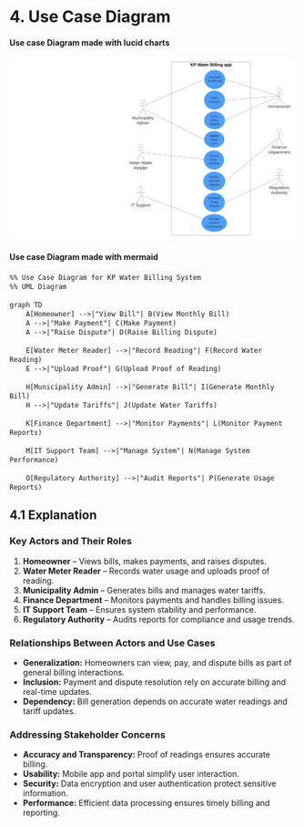 
# **4. Use Case Diagram**

#### Use case Diagram made with lucid charts
![alt text](/images/UseCaseDiagram.png)

#### Use case Diagram made with mermaid
```mermaid
%% Use Case Diagram for KP Water Billing System
%% UML Diagram

graph TD
    A[Homeowner] -->|"View Bill"| B(View Monthly Bill)
    A -->|"Make Payment"| C(Make Payment)
    A -->|"Raise Dispute"| D(Raise Billing Dispute)

    E[Water Meter Reader] -->|"Record Reading"| F(Record Water Reading)
    E -->|"Upload Proof"| G(Upload Proof of Reading)

    H[Municipality Admin] -->|"Generate Bill"| I(Generate Monthly Bill)
    H -->|"Update Tariffs"| J(Update Water Tariffs)

    K[Finance Department] -->|"Monitor Payments"| L(Monitor Payment Reports)

    M[IT Support Team] -->|"Manage System"| N(Manage System Performance)

    O[Regulatory Authority] -->|"Audit Reports"| P(Generate Usage Reports)
```

## **4.1 Explanation**

### **Key Actors and Their Roles**
1. **Homeowner** – Views bills, makes payments, and raises disputes.
2. **Water Meter Reader** – Records water usage and uploads proof of reading.
3. **Municipality Admin** – Generates bills and manages water tariffs.
4. **Finance Department** – Monitors payments and handles billing issues.
5. **IT Support Team** – Ensures system stability and performance.
6. **Regulatory Authority** – Audits reports for compliance and usage trends.

### **Relationships Between Actors and Use Cases**
- **Generalization:** Homeowners can view, pay, and dispute bills as part of general billing interactions.
- **Inclusion:** Payment and dispute resolution rely on accurate billing and real-time updates.
- **Dependency:** Bill generation depends on accurate water readings and tariff updates.

### **Addressing Stakeholder Concerns**
- **Accuracy and Transparency:** Proof of readings ensures accurate billing.
- **Usability:** Mobile app and portal simplify user interaction.
- **Security:** Data encryption and user authentication protect sensitive information.
- **Performance:** Efficient data processing ensures timely billing and reporting.

